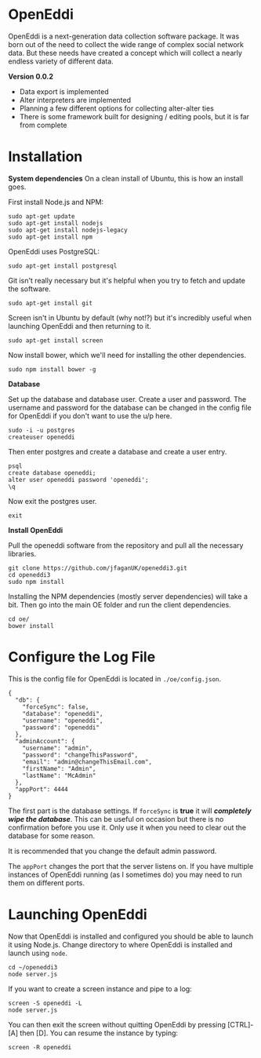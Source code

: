 OpenEddi
========

OpenEddi is a next-generation data collection software package. It was born out of the need to collect the wide range of complex social network data. But these needs have created a concept which will collect a nearly endless variety of different data.

**Version 0.0.2**
* Data export is implemented
* Alter interpreters are implemented
* Planning a few different options for collecting alter-alter ties
* There is some framework built for designing / editing pools, but it is far from complete

Installation
=====

**System dependencies**
On a clean install of Ubuntu, this is how an install goes.

First install Node.js and NPM:
```
sudo apt-get update
sudo apt-get install nodejs
sudo apt-get install nodejs-legacy
sudo apt-get install npm
```

OpenEddi uses PostgreSQL:
```
sudo apt-get install postgresql
```

Git isn't really necessary but it's helpful when you try to fetch and update the software.
```
sudo apt-get install git
```

Screen isn't in Ubuntu by default (why not!?) but it's incredibly useful when launching OpenEddi and then returning to it.
```
sudo apt-get install screen
```

Now install bower, which we'll need for installing the other dependencies.
```
sudo npm install bower -g
```

**Database**

Set up the database and database user. Create a user and password. The username and password for the database can be changed in the config file for OpenEddi if you don't want to use the u/p here.

```
sudo -i -u postgres
createuser openeddi
```

Then enter postgres and create a database and create a user entry.

```
psql
create database openeddi;
alter user openeddi password 'openeddi';
\q
```

Now exit the postgres user.
```
exit
```

**Install OpenEddi**

Pull the openeddi software from the repository and pull all the necessary libraries.

```
git clone https://github.com/jfaganUK/openeddi3.git
cd openeddi3
sudo npm install
```

Installing the NPM dependencies (mostly server dependencies) will take a bit. Then go into the main OE folder and run the client dependencies.

```
cd oe/
bower install
```

Configure the Log File
======================

This is the config file for OpenEddi is located in ```./oe/config.json```.

```
{
  "db": {
    "forceSync": false,
    "database": "openeddi",
    "username": "openeddi",
    "password": "openeddi"
  },
  "adminAccount": {
    "username": "admin",
    "password": "changeThisPassword",
    "email": "admin@changeThisEmail.com",
    "firstName": "Admin",
    "lastName": "McAdmin"
  },
  "appPort": 4444
}
```

The first part is the database settings. If ```forceSync``` is **true** it will ***completely wipe the database***. This can be useful on occasion but there is no confirmation before you use it. Only use it when you need to clear out the database for some reason.
 
It is recommended that you change the default admin password.

The ```appPort``` changes the port that the server listens on. If you have multiple instances of OpenEddi running (as I sometimes do) you may need to run them on different ports.

Launching OpenEddi
==================

Now that OpenEddi is installed and configured you should be able to launch it using Node.js. Change directory to where OpenEddi is installed and launch using ```node```.

```
cd ~/openeddi3
node server.js
```

If you want to create a screen instance and pipe to a log:

```
screen -S openeddi -L
node server.js
```

You can then exit the screen without quitting OpenEddi by pressing [CTRL]-[A] then [D]. You can resume the instance by typing:

```
screen -R openeddi
```
